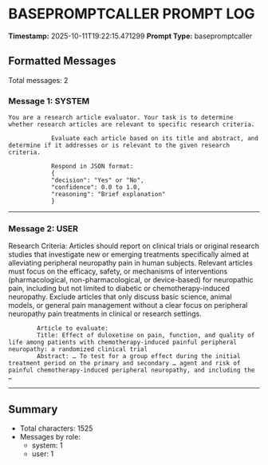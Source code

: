 # BASEPROMPTCALLER PROMPT LOG
**Timestamp:** 2025-10-11T19:22:15.471299
**Prompt Type:** basepromptcaller

## Formatted Messages
Total messages: 2

### Message 1: SYSTEM

```
You are a research article evaluator. Your task is to determine whether research articles are relevant to specific research criteria.

            Evaluate each article based on its title and abstract, and determine if it addresses or is relevant to the given research criteria.

            Respond in JSON format:
            {
            "decision": "Yes" or "No",
            "confidence": 0.0 to 1.0,
            "reasoning": "Brief explanation"
            }
```

---

### Message 2: USER

Research Criteria: Articles should report on clinical trials or original research studies that investigate new or emerging treatments specifically aimed at alleviating peripheral neuropathy pain in human subjects. Relevant articles must focus on the efficacy, safety, or mechanisms of interventions (pharmacological, non-pharmacological, or device-based) for neuropathic pain, including but not limited to diabetic or chemotherapy-induced neuropathy. Exclude articles that only discuss basic science, animal models, or general pain management without a clear focus on peripheral neuropathy pain treatments in clinical or research settings.

            Article to evaluate:
            Title: Effect of duloxetine on pain, function, and quality of life among patients with chemotherapy-induced painful peripheral neuropathy: a randomized clinical trial
            Abstract: … To test for a group effect during the initial treatment period on the primary and secondary … agent and risk of painful chemotherapy-induced peripheral neuropathy, and including the …

---

## Summary
- Total characters: 1525
- Messages by role:
  - system: 1
  - user: 1